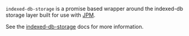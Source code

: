 `indexed-db-storage` is a promise based wrapper around the indexed-db storage
layer built for use with 
[JPM](https://www.npmjs.org/package/jpm).

See the [indexed-db-storage](https://github.com/clarkbw/indexed-db-storage/blob/master/doc/indexed-db-storage.md) docs for more information.
